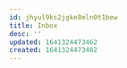 ```yaml
---
id: jhyul9ks2jgke8mln0t1bew
title: Inbox
desc: ''
updated: 1641324473462
created: 1641324473462
---
```



